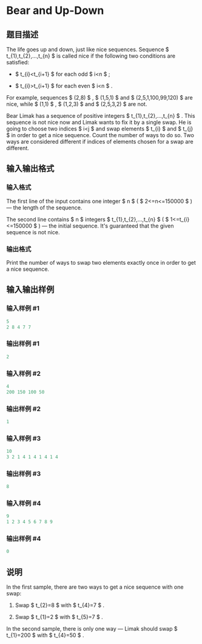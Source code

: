 # Bear and Up-Down

## 题目描述

The life goes up and down, just like nice sequences. Sequence $ t_{1},t_{2},...,t_{n} $ is called nice if the following two conditions are satisfied:

- $ t_{i}&lt;t_{i+1} $ for each odd $ i&lt;n $ ;

- $ t_{i}&gt;t_{i+1} $ for each even $ i&lt;n $ .

For example, sequences $ (2,8) $ , $ (1,5,1) $ and $ (2,5,1,100,99,120) $ are nice, while $ (1,1) $ , $ (1,2,3) $ and $ (2,5,3,2) $ are not.

Bear Limak has a sequence of positive integers $ t_{1},t_{2},...,t_{n} $ . This sequence is not nice now and Limak wants to fix it by a single swap. He is going to choose two indices $ i&lt;j $ and swap elements $ t_{i} $ and $ t_{j} $ in order to get a nice sequence. Count the number of ways to do so. Two ways are considered different if indices of elements chosen for a swap are different.

## 输入输出格式

### 输入格式

The first line of the input contains one integer $ n $ ( $ 2<=n<=150000 $ ) — the length of the sequence.

The second line contains $ n $ integers $ t_{1},t_{2},...,t_{n} $ ( $ 1<=t_{i}<=150000 $ ) — the initial sequence. It's guaranteed that the given sequence is not nice.

### 输出格式

Print the number of ways to swap two elements exactly once in order to get a nice sequence.

## 输入输出样例

### 输入样例 #1

```cpp
5
2 8 4 7 7

```
### 输出样例 #1

```cpp
2

```
### 输入样例 #2

```cpp
4
200 150 100 50

```
### 输出样例 #2

```cpp
1

```
### 输入样例 #3

```cpp
10
3 2 1 4 1 4 1 4 1 4

```
### 输出样例 #3

```cpp
8

```
### 输入样例 #4

```cpp
9
1 2 3 4 5 6 7 8 9

```
### 输出样例 #4

```cpp
0

```
## 说明

In the first sample, there are two ways to get a nice sequence with one swap:

1. Swap $ t_{2}=8 $ with $ t_{4}=7 $ .

2. Swap $ t_{1}=2 $ with $ t_{5}=7 $ .

In the second sample, there is only one way — Limak should swap $ t_{1}=200 $ with $ t_{4}=50 $ .

